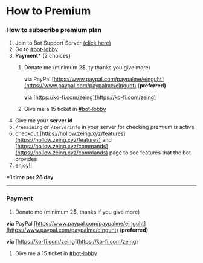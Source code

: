 # How to Premium

### How to subscribe premium plan

1. Join to Bot Support Server [(click here)](https://discord.gg/zTcaPARjfb)
2. Go to [#bot-lobby](https://discord.gg/zTcaPARjfb)
3. **Payment\*** (2 choices)
   1.  Donate me (minimum 2$, ty thanks you give more)

       **via** PayPal [https://www.paypal.com/paypalme/einguht](https://www.paypal.com/paypalme/einguht) (**preferred)**&#x20;

       **via** [https://ko-fi.com/zeing](https://ko-fi.com/zeing)
   2. Give me a 15 ticket in [#bot-lobby](https://discord.gg/zTcaPARjfb)
4. Give me your **server id**
5. `/remaining` or `/serverinfo` in your server for checking premium is active
6. checkout [https://hollow.zeing.xyz/features](https://hollow.zeing.xyz/features) and  [https://hollow.zeing.xyz/commands](https://hollow.zeing.xyz/commands) page to see features that the bot provides
7.  enjoy!!



**\*1 time per 28 day**

****

### **Payment**

1. Donate me (minimum 2$, thanks if you give more)



**via** PayPal [https://www.paypal.com/paypalme/einguht](https://www.paypal.com/paypalme/einguht) (**preferred)**&#x20;

**via** [https://ko-fi.com/zeing](https://ko-fi.com/zeing)

1. Give me a 15 ticket in [#bot-lobby](https://discord.gg/zTcaPARjfb)
